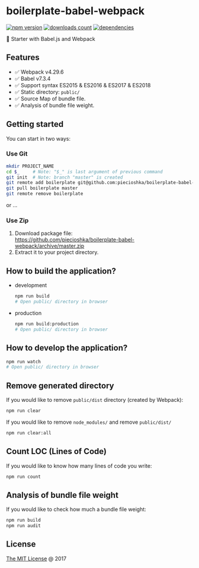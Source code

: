 # boilerplate-babel-webpack

[![npm version](https://badge.fury.io/js/boilerplate-babel-webpack.svg)](https://badge.fury.io/js/boilerplate-babel-webpack)
[![downloads count](https://img.shields.io/npm/dt/boilerplate-babel-webpack.svg)](https://www.npmjs.com/~piecioshka)
[![dependencies](https://david-dm.org/piecioshka/boilerplate-babel-webpack.svg)](https://github.com/piecioshka/boilerplate-babel-webpack)

:fork_and_knife: Starter with Babel.js and Webpack

## Features

* :white_check_mark: Webpack v4.29.6
* :white_check_mark: Babel v7.3.4
* :white_check_mark: Support syntax ES2015 & ES2016 & ES2017 & ES2018
* :white_check_mark: Static directory: `public/`
* :white_check_mark: Source Map of bundle file.
* :white_check_mark: Analysis of bundle file weight.

## Getting started

You can start in two ways:

### Use Git

```bash
mkdir PROJECT_NAME
cd $_     # Note: "$_" is last argument of previous command
git init  # Note: branch "master" is created
git remote add boilerplate git@github.com:piecioshka/boilerplate-babel-webpack.git
git pull boilerplate master
git remote remove boilerplate
```

or ...

### Use Zip

1. Download package file:<br/>
https://github.com/piecioshka/boilerplate-babel-webpack/archive/master.zip
2. Extract it to your project directory.

## How to build the application?

* development

    ```bash
    npm run build
    # Open public/ directory in browser
    ```

* production

    ```bash
    npm run build:production
    # Open public/ directory in browser
    ```

## How to develop the application?

```bash
npm run watch
# Open public/ directory in browser
```

## Remove generated directory

If you would like to remove `public/dist` directory (created by Webpack):

```bash
npm run clear
```

If you would like to remove `node_modules/` and remove `public/dist/`

```bash
npm run clear:all
```

## Count LOC (Lines of Code)

If you would like to know how many lines of code you write:

```bash
npm run count
```

## Analysis of bundle file weight

If you would like to check how much a bundle file weight:

```bash
npm run build
npm run audit
```

## License

[The MIT License](http://piecioshka.mit-license.org) @ 2017
